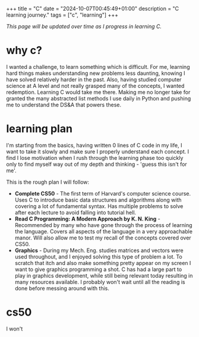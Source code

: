 +++
title = "C"
date = "2024-10-07T00:45:49+01:00"
description = "C learning journey."
tags = ["c", "learning"]
+++

_This page will be updated over time as I progress in learning C._

# why c?

I wanted a challenge, to learn something which is difficult. For me, learning hard things makes understanding new problems less daunting, knowing I have solved relatively harder in the past. Also, having studied computer science at A level and not really grasped many of the concepts, I wanted redemption. Learning C would take me there. Making me no longer take for granted the many abstracted list methods I use daily in Python and pushing me to understand the DS&A that powers these.

# learning plan

I'm starting from the basics, having written 0 lines of C code in my life, I want to take it slowly and make sure I properly understand each concept. I find I lose motivation when I rush through the learning phase too quickly only to find myself way out of my depth and thinking - 'guess this isn't for me'.

This is the rough plan I will follow:

- **Complete CS50** - The first term of Harvard's computer science course. Uses C to introduce basic data structures and algorithms along with covering a lot of fundamental syntax. Has multiple problems to solve after each lecture to avoid falling into tutorial hell.
- **Read C Programming: A Modern Approach by K. N. King** - Recommended by many who have gone through the process of learning the language. Covers all aspects of the language in a very approachable manor. Will also allow me to test my recall of the concepts covered over CS50.
- **Graphics** - During my Mech. Eng. studies matrices and vectors were used throughout, and I enjoyed solving this type of problem a lot. To scratch that itch and also make something pretty appear on my screen I want to give graphics programming a shot. C has had a large part to play in graphics development, while still being relevant today resulting in many resources available. I probably won't wait until all the reading is done before messing around with this.

# cs50

I won't
